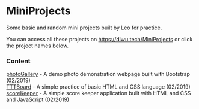 # MiniProjects
Some basic and random mini projects built by Leo for practice.

You can access all these projects on https://diwu.tech/MiniProjects or click the project names below.

### Content
[photoGallery](https://diwu.tech/MiniProjects/photoGallery) - A demo photo demonstration webpage built with Bootstrap (02/2019)   
[TTTBoard](https://diwu.tech/MiniProjects/TTTBoard) - A simple practice of basic HTML and CSS language (02/2019)   
[scoreKeeper](https://diwu.tech/MiniProjects/scoreKeeper) - A simple score keeper application built with HTML and CSS and JavaScript (02/2019)
